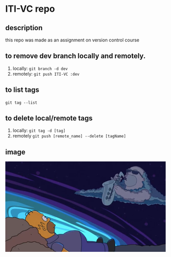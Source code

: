 # ITI-VC repo

## description

this repo was made as an assignment on version control course

## to remove dev branch locally and remotely.

1. locally: `git branch -d dev`
2. remotely: `git push ITI-VC :dev`

## to list tags

`git tag --list`

## to delete local/remote tags

1. locally: `git tag -d [tag]`
2. remotely `git push [remote_name] --delete [tagName]`

## image

![](./simpsons.png "The simpsons")

